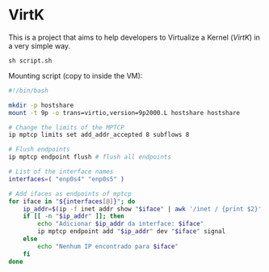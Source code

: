 # VirtK

This is a project that aims to help developers to Virtualize a Kernel (*VirtK*) in a very simple way. 

```
sh script.sh 
```

Mounting script (copy to inside the VM):

```sh
#!/bin/bash

mkdir -p hostshare
mount -t 9p -o trans=virtio,version=9p2000.L hostshare hostshare

# Change the limits of the MPTCP
ip mptcp limits set add_addr_accepted 8 subflows 8

# Flush endpoints
ip mptcp endpoint flush # flush all endpoints

# List of the interface names
interfaces=( "enp0s4" "enp0s5" )

# Add ifaces as endpoints of mptcp
for iface in "${interfaces[@]}"; do
    ip_addr=$(ip -f inet addr show "$iface" | awk '/inet / {print $2}' | cut -d'/' -f1)
    if [[ -n "$ip_addr" ]]; then
        echo "Adicionar $ip_addr da interface: $iface"
        ip mptcp endpoint add "$ip_addr" dev "$iface" signal
    else
        echo "Nenhum IP encontrado para $iface"
    fi
done

```



